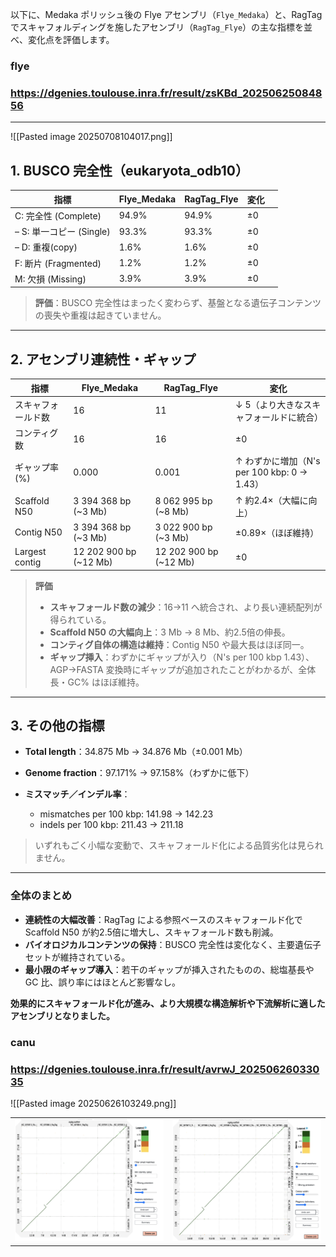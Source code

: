 以下に、Medaka ポリッシュ後の Flye アセンブリ（`Flye_Medaka`）と、RagTag でスキャフォルディングを施したアセンブリ（`RagTag_Flye`）の主な指標を並べ、変化点を評価します。

### flye
### https://dgenies.toulouse.inra.fr/result/zsKBd_20250625084856
---
![[Pasted image 20250708104017.png]]

## 1. BUSCO 完全性（eukaryota\_odb10）

| 指標                  | Flye\_Medaka | RagTag\_Flye | 変化  |     |
| ------------------- | ------------ | ------------ | --- | --- |
| C: 完全性 (Complete)   | 94.9%        | 94.9%        | ±0  |     |
| – S: 単一コピー (Single) | 93.3%        | 93.3%        | ±0  |     |
| – D: 重複(copy)       | 1.6%         | 1.6%         | ±0  |     |
| F: 断片 (Fragmented)  | 1.2%         | 1.2%         | ±0  |     |
| M: 欠損 (Missing)     | 3.9%         | 3.9%         | ±0  |     |

> **評価**：BUSCO 完全性はまったく変わらず、基盤となる遺伝子コンテンツの喪失や重複は起きていません。

---

## 2. アセンブリ連続性・ギャップ

| 指標             | Flye\_Medaka            | RagTag\_Flye            | 変化                                  |
| -------------- | ----------------------- | ----------------------- | ----------------------------------- |
| スキャフォールド数      | 16                      | 11                      | ↓ 5（より大きなスキャフォールドに統合）               |
| コンティグ数         | 16                      | 16                      | ±0                                  |
| ギャップ率 (%)      | 0.000                   | 0.001                   | ↑ わずかに増加（N's per 100 kbp: 0 → 1.43） |
| Scaffold N50   | 3 394 368 bp (\~3 Mb)   | 8 062 995 bp (\~8 Mb)   | ↑ 約2.4×（大幅に向上）                      |
| Contig N50     | 3 394 368 bp (\~3 Mb)   | 3 022 900 bp (\~3 Mb)   | ±0.89×（ほぼ維持）                        |
| Largest contig | 12 202 900 bp (\~12 Mb) | 12 202 900 bp (\~12 Mb) | ±0                                  |

> **評価**
>
> * **スキャフォールド数の減少**：16→11 へ統合され、より長い連続配列が得られている。
> * **Scaffold N50 の大幅向上**：3 Mb → 8 Mb、約2.5倍の伸長。
> * **コンティグ自体の構造は維持**：Contig N50 や最大長はほぼ同一。
> * **ギャップ挿入**：わずかにギャップが入り（N's per 100 kbp 1.43）、AGP→FASTA 変換時にギャップが追加されたことがわかるが、全体長・GC% はほぼ維持。

---

## 3. その他の指標

* **Total length**：34.875 Mb → 34.876 Mb（±0.001 Mb）
* **Genome fraction**：97.171% → 97.158%（わずかに低下）
* **ミスマッチ／インデル率**：

  * mismatches per 100 kbp: 141.98 → 142.23
  * indels per 100 kbp: 211.43 → 211.18

> いずれもごく小幅な変動で、スキャフォールド化による品質劣化は見られません。

---

### 全体のまとめ

* **連続性の大幅改善**：RagTag による参照ベースのスキャフォールド化で Scaffold N50 が約2.5倍に増大し、スキャフォールド数も削減。
* **バイオロジカルコンテンツの保持**：BUSCO 完全性は変化なく、主要遺伝子セットが維持されている。
* **最小限のギャップ導入**：若干のギャップが挿入されたものの、総塩基長や GC 比、誤り率にはほとんど影響なし。

**効果的にスキャフォールド化が進み、より大規模な構造解析や下流解析に適したアセンブリとなりました。**





### canu
### https://dgenies.toulouse.inra.fr/result/avrwJ_20250626033035

![[Pasted image 20250626103249.png]]




<table>
  <tr>
    <td><img src="../../Pasted image 20250625161133.png" width="300"></td>
    <td><img src="../../Pasted image 20250626103249.png" width="300"></td>
  </tr>
</table>